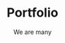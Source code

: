 ---
title: Portfolio
subtitle: We are many
description:
imageM: https://vibecdn.azureedge.net/ctpm/map-min.jpg
imageL:
webpM: https://vibecdn.azureedge.net/ctpm/map-min.webp
webpL:
heading: These are our properties
subheading: All these homes ar e belong to us
property:
    - name: Nice House
      address: 555 Somewhere Street
    - name: Another House
      address: 865 Somewhere out there pl  
---